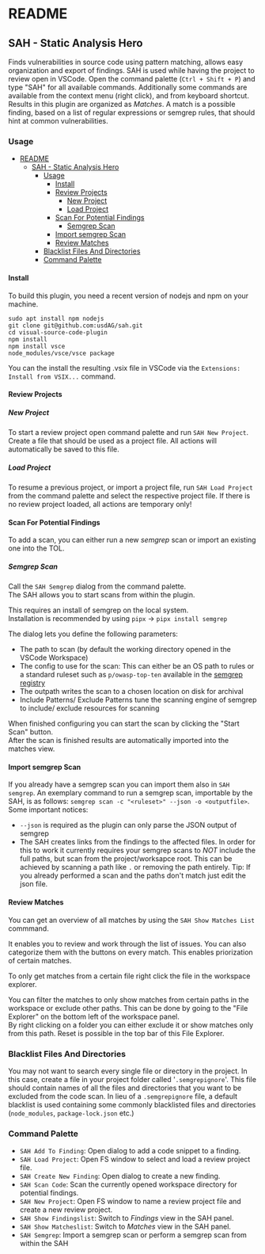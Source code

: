 # README

## SAH - Static Analysis Hero

Finds vulnerabilities in source code using pattern matching, allows easy organization and export of findings.
SAH is used while having the project to review open in VSCode.
Open the command palette (`Ctrl + Shift + P`) and type "SAH" for all available commands.
Additionally some commands are available from the context menu (right click), and from keyboard shortcut.
Results in this plugin are organized as *Matches*.
A match is a possible finding, based on a list of regular expressions or semgrep rules, that should hint at common vulnerabilities.

### Usage

- [README](#readme)
  - [SAH - Static Analysis Hero](#sah---static-analysis-hero)
    - [Usage](#usage)
      - [Install](#install)
      - [Review Projects](#review-projects)
        - [New Project](#new-project)
        - [Load Project](#load-project)
      - [Scan For Potential Findings](#scan-for-potential-findings)
        - [Semgrep Scan](#semgrep-scan)
      - [Import semgrep Scan](#import-semgrep-scan)
      - [Review Matches](#review-matches)
    - [Blacklist Files And Directories](#blacklist-files-and-directories)
    - [Command Palette](#command-palette)

#### Install

To build this plugin, you need a recent version of nodejs and npm on your machine.


```
sudo apt install npm nodejs
git clone git@github.com:usdAG/sah.git
cd visual-source-code-plugin
npm install
npm install vsce
node_modules/vsce/vsce package
```

You can the install the resulting .vsix file in VSCode via the `Extensions: Install from VSIX...` command.

#### Review Projects

##### New Project

To start a review project open command palette and run `SAH New Project`.
Create a file that should be used as a project file.
All actions will automatically be saved to this file.

##### Load Project

To resume a previous project, or import a project file, run `SAH Load Project` from the command palette and select the respective project file.
If there is no review project loaded, all actions are temporary only!

#### Scan For Potential Findings

To add a scan, you can either run a new *semgrep* scan or import an existing one into the TOL.

##### Semgrep Scan

Call the `SAH Semgrep` dialog from the command palette.  
The SAH allows you to start scans from within the plugin.

This requires an install of semgrep on the local system.  
Installation is recommended by using `pipx` -> `pipx install semgrep`  

The dialog lets you define the following parameters:
- The path to scan (by default the working directory opened in the VSCode Workspace)
- The config to use for the scan: This can either be an OS path to rules or a standard ruleset such as `p/owasp-top-ten` available in the [semgrep registry](https://semgrep.dev/r)
- The outpath writes the scan to a chosen location on disk for archival
- Include Patterns/ Exclude Patterns tune the scanning engine of semgrep to include/ exclude resources for scanning

When finished configuring you can start the scan by clicking the "Start Scan" button.   
After the scan is finished results are automatically imported into the matches view. 


#### Import semgrep Scan

If you already have a semgrep scan you can import them also in `SAH semgrep`. An exemplary command to run a semgrep scan, importable by the SAH, is as follows: `semgrep scan -c "<ruleset>" --json -o <outputfile>`.
Some important notices:
- `--json` is required as the plugin can only parse the JSON output of semgrep
- The SAH creates links from the findings to the affected files. In order for this to work it currently requires your semgrep scans to *NOT* include the full paths, but scan from the project/worksapce root. This can be achieved by scanning a path like `.` or removing the path entirely. Tip: If you already performed a scan and the paths don't match just edit the json file.

#### Review Matches

You can get an overview of all matches by using the `SAH Show Matches List` commmand. 

It enables you to review and work through the list of issues. 
You can also categorize them with the buttons on every match. This enables priorization of certain matches. 

To only get matches from a certain file right click the file in the workspace explorer.

You can filter the matches to only show matches from certain paths in the workspace or exclude other paths. This can be done by going to the "File Explorer" on the bottom left of the workspace panel.  
By right clicking on a folder you can either exclude it or show matches only from this path. Reset is possible in the top bar of this File Explorer.  

### Blacklist Files And Directories

You may not want to search every single file or directory in the project. In this case, create a file in your project folder called '`.semgrepignore`'. This file should contain names of all the files and directories that you want to be excluded from the code scan. 
In lieu of a `.semgrepignore` file, a default blacklist is used containing some commonly blacklisted files and directories (`node_modules`, `package-lock.json` etc.)

### Command Palette

- `SAH Add To Finding`: Open dialog to add a code snippet to a finding.
- `SAH Load Project`: Open FS window to select and load a review project file.
- `SAH Create New Finding`: Open dialog to create a new finding.
- `SAH Scan Code`: Scan the currently opened workspace directory for potential findings.
- `SAH New Project`: Open FS window to name a review project file and create a new review project.
- `SAH Show Findingslist`: Switch to *Findings* view in the SAH panel.
- `SAH Show Matcheslist`: Switch to *Matches* view in the SAH panel.
- `SAH Semgrep`: Import a semgrep scan or perform a semgrep scan from within the SAH
